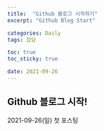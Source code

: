 ```yaml
---
title:  "Github 블로그 시작하기"
excerpt: "Github Blog Start"

categories: Daily
tags: 잡담

toc: true
toc_sticky: true

date: 2021-09-26
---
```


## Github 블로그 시작!

2021-09-26(일) 첫 포스팅

